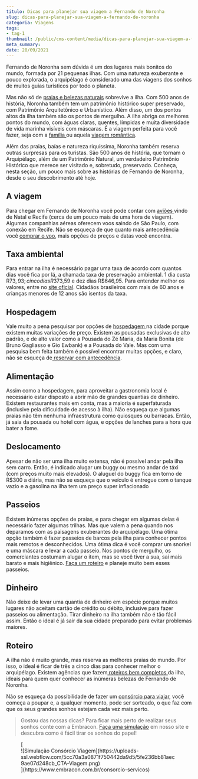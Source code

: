 ```yaml
---
titulo: Dicas para planejar sua viagem a Fernando de Noronha
slug: dicas-para-planejar-sua-viagem-a-fernando-de-noronha
categoria: Viagens
tags:
- tag-1
thumbnail: /public/cms-content/media/dicas-para-planejar-sua-viagem-a-fernando-de-noronha.jpg
meta_summary: 
date: 28/09/2021
---
```

Fernando de Noronha sem dúvida é um dos lugares mais bonitos do mundo, formada por 21 pequenas ilhas. Com uma natureza exuberante e pouco explorada, o arquipélago é considerado uma das viagens dos sonhos de muitos guias turísticos por todo o planeta.

Mas não só de [praias e belezas naturais](https://www.embracon.com.br/blog/guia-completo-para-uma-viagem-sustentavel-em-praias-paradisiacas) sobrevive a ilha. Com 500 anos de história, Noronha também tem um patrimônio histórico super preservado, com Patrimônio Arquitetônico e Urbanístico. Além disso, um dos pontos altos da ilha também são os pontos de mergulho. A ilha abriga os melhores pontos do mundo, com águas claras, quentes, límpidas e muita diversidade de vida marinha visíveis com máscaras. É a viagem perfeita para você fazer, seja com a [família ](https://www.embracon.com.br/blog/conheca-4-destinos-incriveis-para-passar-ferias-em-familia)ou aquela [viagem romântica](https://www.embracon.com.br/blog/5-dicas-incriveis-para-planejar-uma-viagem-romantica).

Além das praias, baías e natureza riquíssima, Noronha também reserva outras surpresas para os turistas. São 500 anos de história, que tornam o Arquipélago, além de um Patrimônio Natural, um verdadeiro Patrimônio Histórico que merece ser visitado e, sobretudo, preservado. Conheça, nesta seção, um pouco mais sobre as histórias de Fernando de Noronha, desde o seu descobrimento até hoje.

A viagem
--------

Para chegar em Fernando de Noronha você pode contar com [aviões ](https://www.embracon.com.br/blog/7-dicas-de-como-economizar-na-passagem-de-aviao)vindo de Natal e Recife (cerca de um pouco mais de uma hora de viagem). Algumas companhias aéreas oferecem voos saindo de São Paulo, com conexão em Recife. Não se esqueça de que quanto mais antecedência você [comprar o voo](https://www.embracon.com.br/blog/4-dicas-na-hora-de-comprar-passagens-aereas), mais opções de preços e datas você encontra.

Taxa ambiental
--------------

Para entrar na ilha é necessário pagar uma taxa de acordo com quantos dias você fica por lá, a chamada taxa de preservação ambiental. 1 dia custa R$73,93; cinco dias R$373,59 e dez dias R$646,95. Para entender melhor os valores, entre no [site oficial](http://www.noronha.pe.gov.br/turPreservacao.php). Cidadãos brasileiros com mais de 60 anos e crianças menores de 12 anos são isentos da taxa.

Hospedagem
----------

Vale muito a pena pesquisar por opções de [hospedagem ](https://www.embracon.com.br/blog/entenda-como-escolher-um-bom-hotel-para-viagens-em-familia)na cidade porque existem muitas variações de preço. Existem as pousadas exclusivas de alto padrão, e de alto valor como a Pousada do Zé Maria, da Maria Bonita (de Bruno Gagliasso e Gio Ewbank) e a Pousada do Vale. Mas com uma pesquisa bem feita também é possível encontrar muitas opções, e claro, não se esqueça de[ reservar com antecedência](https://www.embracon.com.br/blog/como-fazer-uma-reserva-de-hotel-sem-erros).

Alimentação
-----------

Assim como a hospedagem, para aproveitar a gastronomia local é necessário estar disposto a abrir mão de grandes quantias de dinheiro. Existem restaurantes mais em conta, mas a maioria é superfaturada (inclusive pela dificuldade de acesso à ilha). Não esqueça que algumas praias não têm nenhuma infraestrutura como quiosques ou barracas. Então, já saia da pousada ou hotel com água, e opções de lanches para a hora que bater a fome.

Deslocamento
------------

Apesar de não ser uma ilha muito extensa, não é possível andar pela ilha sem carro. Então, é indicado alugar um buggy ou mesmo andar de táxi (com preços muito mais elevados). O aluguel do buggy fica em torno de R$300 a diária, mas não se esqueça que o veículo é entregue com o tanque vazio e a gasolina na ilha tem um preço super inflacionado

Passeios
--------

Existem inúmeras opções de praias, e para chegar em algumas delas é necessário fazer algumas trilhas. Mas que valem a pena quando nos deparamos com as paisagens exuberantes do arquipélago. Uma ótima opção também é fazer passeios de barcos pela ilha para conhecer pontos mais remotos e desconhecidos. Uma ótima dica é você comprar um snorkel e uma máscara e levar a cada passeio. Nos pontos de mergulho, os comerciantes costumam alugar o item, mas se você tiver a sua, sai mais barato e mais higiênico. [Faça um roteiro](https://www.embracon.com.br/blog/saiba-como-montar-um-roteiro-de-viagem-em-7-passos) e planeje muito bem esses passeios.

Dinheiro
--------

Não deixe de levar uma quantia de dinheiro em espécie porque muitos lugares não aceitam cartão de crédito ou débito, inclusive para fazer passeios ou alimentação. Tirar dinheiro na ilha também não é tão fácil assim. Então o ideal é já sair da sua cidade preparado para evitar problemas maiores.

Roteiro
-------

A ilha não é muito grande, mas reserva as melhores praias do mundo. Por isso, o ideal é ficar de três a cinco dias para conhecer melhor o arquipélago. Existem agências que fazem[ roteiros bem completos ](https://www.embracon.com.br/blog/como-preparar-o-roteiro-de-viagem-romantica)da ilha, ideais para quem quer conhecer as inúmeras belezas de Fernando de Noronha.

Não se esqueça da possibilidade de fazer um [consórcio para viajar](https://www.embracon.com.br/blog/consorcio-de-viagens-o-que-e-e-como-funciona), você começa a poupar e, a qualquer momento, pode ser sorteado, o que faz com que os seus grandes sonhos estejam cada vez mais perto.

> Gostou das nossas dicas? Para ficar mais perto de realizar seus sonhos conte com a Embracon. [Faça uma simulação](https://www.embracon.com.br/consorcio-servicos) em nosso site e descubra como é fácil tirar os sonhos do papel!

<figure class="w-richtext-figure-type-image w-richtext-align-center">[<div>![Simulação Consórcio Viagem](https://uploads-ssl.webflow.com/5cc70a3a0871f750442da9d5/5fe236bb81aec9ae07d248cb_CTA-Viagem.png)</div>](https://www.embracon.com.br/consorcio-servicos)</figure>
